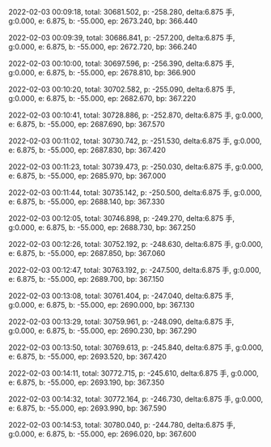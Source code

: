 2022-02-03 00:09:18, total: 30681.502, p: -258.280, delta:6.875 手, g:0.000, e: 6.875, b: -55.000, ep: 2673.240, bp: 366.440

2022-02-03 00:09:39, total: 30686.841, p: -257.200, delta:6.875 手, g:0.000, e: 6.875, b: -55.000, ep: 2672.720, bp: 366.240

2022-02-03 00:10:00, total: 30697.596, p: -256.390, delta:6.875 手, g:0.000, e: 6.875, b: -55.000, ep: 2678.810, bp: 366.900

2022-02-03 00:10:20, total: 30702.582, p: -255.090, delta:6.875 手, g:0.000, e: 6.875, b: -55.000, ep: 2682.670, bp: 367.220

2022-02-03 00:10:41, total: 30728.886, p: -252.870, delta:6.875 手, g:0.000, e: 6.875, b: -55.000, ep: 2687.690, bp: 367.570

2022-02-03 00:11:02, total: 30730.742, p: -251.530, delta:6.875 手, g:0.000, e: 6.875, b: -55.000, ep: 2687.830, bp: 367.420

2022-02-03 00:11:23, total: 30739.473, p: -250.030, delta:6.875 手, g:0.000, e: 6.875, b: -55.000, ep: 2685.970, bp: 367.000

2022-02-03 00:11:44, total: 30735.142, p: -250.500, delta:6.875 手, g:0.000, e: 6.875, b: -55.000, ep: 2688.140, bp: 367.330

2022-02-03 00:12:05, total: 30746.898, p: -249.270, delta:6.875 手, g:0.000, e: 6.875, b: -55.000, ep: 2688.730, bp: 367.250

2022-02-03 00:12:26, total: 30752.192, p: -248.630, delta:6.875 手, g:0.000, e: 6.875, b: -55.000, ep: 2687.850, bp: 367.060

2022-02-03 00:12:47, total: 30763.192, p: -247.500, delta:6.875 手, g:0.000, e: 6.875, b: -55.000, ep: 2689.700, bp: 367.150

2022-02-03 00:13:08, total: 30761.404, p: -247.040, delta:6.875 手, g:0.000, e: 6.875, b: -55.000, ep: 2690.000, bp: 367.130

2022-02-03 00:13:29, total: 30759.961, p: -248.090, delta:6.875 手, g:0.000, e: 6.875, b: -55.000, ep: 2690.230, bp: 367.290

2022-02-03 00:13:50, total: 30769.613, p: -245.840, delta:6.875 手, g:0.000, e: 6.875, b: -55.000, ep: 2693.520, bp: 367.420

2022-02-03 00:14:11, total: 30772.715, p: -245.610, delta:6.875 手, g:0.000, e: 6.875, b: -55.000, ep: 2693.190, bp: 367.350

2022-02-03 00:14:32, total: 30772.164, p: -246.730, delta:6.875 手, g:0.000, e: 6.875, b: -55.000, ep: 2693.990, bp: 367.590

2022-02-03 00:14:53, total: 30780.040, p: -244.780, delta:6.875 手, g:0.000, e: 6.875, b: -55.000, ep: 2696.020, bp: 367.600